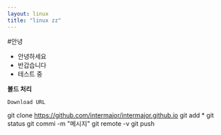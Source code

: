 ```yaml
---
layout: linux
title: "linux zz"
---
```

#안녕
- 안녕하세요
- 반갑습니다
- 테스트 중

**볼드 처리**




`Download URL`

git clone https://github.com/intermajor/intermajor.github.io
git add *
git status
git commi -m "메시지"
git remote -v
git push